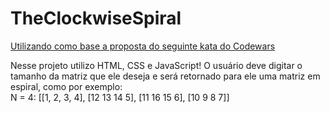 # TheClockwiseSpiral  
[Utilizando como base a proposta do seguinte kata do Codewars](https://www.codewars.com/kata/536a155256eb459b8700077e/train/javascript)  
  
Nesse projeto utilizo HTML, CSS e JavaScript! O usuário deve digitar o tamanho da matriz que ele deseja e será retornado para ele uma matriz em espiral, como por exemplo:  
N = 4: \[\[1, 2, 3, 4], \[12 13 14 5], \[11 16 15 6], \[10 9 8 7]]  

